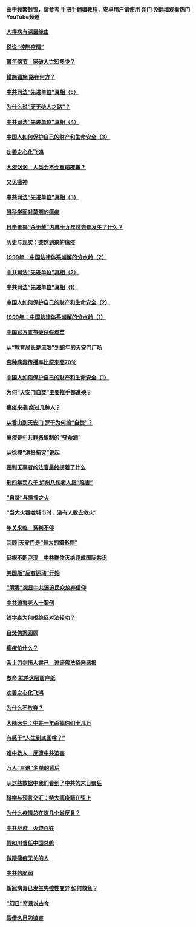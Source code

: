 #### 由于频繁封锁，请参考 [手把手翻墙教程](https://github.com/gfw-breaker/guides/wiki/)，安卓用户请使用 [网门](https://github.com/gfw-breaker/nogfw/blob/master/dl.md?t=02221000) 免翻墙观看热门YouTube频道 

#### [人得病有深层缘由](../pages/19/420864.md?t=02221000) 

#### [说说“控制疫情”](../pages/19/420831.md?t=02221000) 

#### [离年傍节　家破人亡知多少？](../pages/19/420563.md?t=02221000) 

#### [措施错施  路在何方？](../pages/19/420076.md?t=02221000) 

#### [中共司法“先进单位”真相（5）](../pages/19/419453.md?t=02221000) 

#### [为什么说“天无绝人之路”？](../pages/19/419618.md?t=02221000) 

#### [中共司法“先进单位”真相（4）](../pages/19/419452.md?t=02221000) 

#### [中国人如何保护自己的财产和生命安全（3）](../pages/19/419405.md?t=02221000) 

#### [劝善之心化飞鸿](../pages/19/418758.md?t=02221000) 

#### [大疫汹汹　人类会不会重蹈覆辙？](../pages/19/419691.md?t=02221000) 

#### [又见瘟神](../pages/19/419225.md?t=02221000) 

#### [中共司法“先进单位”真相（3）](../pages/19/419451.md?t=02221000) 

#### [当科学面对莫测的瘟疫](../pages/19/419625.md?t=02221000) 

#### [目击者揭“杀无赦”内幕十九年过去都发生了什么？](../pages/19/419617.md?t=02221000) 

#### [历史与现实：突然到来的瘟疫](../pages/19/419619.md?t=02221000) 

#### [1999年：中国法律体系崩解的分水岭（2）](../pages/19/419455.md?t=02221000) 

#### [中共司法“先进单位”真相（2）](../pages/19/419450.md?t=02221000) 

#### [中共司法“先进单位”真相（1）](../pages/19/419449.md?t=02221000) 

#### [中国人如何保护自己的财产和生命安全（2）](../pages/19/419404.md?t=02221000) 

#### [1999年：中国法律体系崩解的分水岭（1）](../pages/19/419454.md?t=02221000) 

#### [中国官方宣布破获假疫苗](../pages/19/419504.md?t=02221000) 

#### [从“教育局长是流氓”到蛇年的天安门广场](../pages/19/419470.md?t=02221000) 

#### [变种病毒传播率比原来高70％](../pages/19/419456.md?t=02221000) 

#### [中国人如何保护自己的财产和生命安全（1）](../pages/19/419403.md?t=02221000) 

#### [为何“天安门自焚”主要推手都遭殃？](../pages/19/419348.md?t=02221000) 

#### [瘟疫来袭 绕过几种人？](../pages/19/419349.md?t=02221000) 

#### [从香山到天安门 罗干为何搞“自焚”？](../pages/19/419270.md?t=02221000) 

#### [瘟疫是中共罪恶酿制的“夺命酒”](../pages/19/419223.md?t=02221000) 

#### [从徐栩“消极抗灾”说起](../pages/19/419224.md?t=02221000) 

#### [诬判无辜者的法官最终捞着了什么](../pages/19/419268.md?t=02221000) 

#### [刑四年罚八千 泸州八旬老人指“陷害”](../pages/19/419232.md?t=02221000) 

#### [“自焚”与插播之火](../pages/19/419226.md?t=02221000) 

#### [“当大火吞噬城市时，没有人敢去救火”](../pages/19/419077.md?t=02221000) 

#### [年关来临　冤判不停](../pages/19/419093.md?t=02221000) 

#### [回顾|天安门是“最大的摄影棚”](../pages/19/380866.md?t=02221000) 

#### [证据不断浮现　中共群体灭绝罪成国际共识](../pages/19/419031.md?t=02221000) 

#### [美国版“反右运动”开始](../pages/19/419030.md?t=02221000) 

#### [“清零”突显中共逼迫民众放弃信仰](../pages/19/418995.md?t=02221000) 

#### [中共迫害老人十案例](../pages/19/418831.md?t=02221000) 

#### [钱学森为何拒绝反对法轮功？](../pages/19/418905.md?t=02221000) 

#### [自焚伪案回顾](../pages/19/418799.md?t=02221000) 

#### [瘟疫怕什么？](../pages/19/418800.md?t=02221000) 

#### [舌上刀剑伤人害己　诽谤佛法招来恶报](../pages/19/418731.md?t=02221000) 

#### [救命 就差这层窗户纸](../pages/19/418706.md?t=02221000) 

#### [劝善之心化飞鸿](../pages/19/416766.md?t=02221000) 

#### [为什么不放弃？](../pages/19/418691.md?t=02221000) 

#### [大陆医生：中共一年杀掉你们十几万](../pages/19/418670.md?t=02221000) 

#### [有感于“人生到底图啥？”](../pages/19/418624.md?t=02221000) 

#### [难中救人　反遭中共迫害](../pages/19/418414.md?t=02221000) 

#### [万人“三退”名单的背后](../pages/19/418505.md?t=02221000) 

#### [从这些数据中我们看到了中共的末日疯狂](../pages/19/418420.md?t=02221000) 

#### [科学与预言交汇：特大瘟疫箭在弦上](../pages/19/418266.md?t=02221000) 

#### [为什么疫情总在这几个省反复？](../pages/19/418219.md?t=02221000) 

#### [中共战疫　火烧百姓](../pages/19/418220.md?t=02221000) 

#### [假如川普任中国总统](../pages/19/418174.md?t=02221000) 

#### [做跟瘟疫无关的人](../pages/19/418171.md?t=02221000) 

#### [中共的脆弱](../pages/19/418196.md?t=02221000) 

#### [新冠病毒已发生失控性变异 如何救急？](../pages/19/418032.md?t=02221000) 

#### [“幻日”奇景说古今](../pages/19/418033.md?t=02221000) 

#### [假借名目的迫害](../pages/19/418055.md?t=02221000) 

